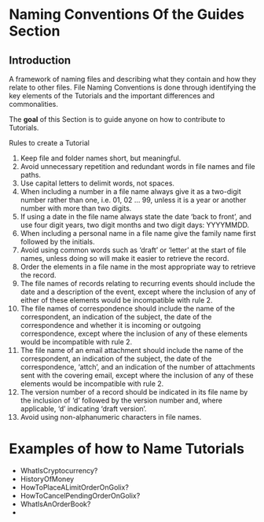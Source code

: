 # Naming Conventions Of the Guides Section

## Introduction

A framework of naming files  and describing what they contain and how they relate to other files. File Naming Conventions is done through identifying the key elements of the Tutorials  and the important differences and commonalities.

The **goal** of this Section is to guide anyone on how to contribute to Tutorials.

Rules to create a Tutorial 
 
1. Keep file and folder names short, but meaningful.
2. Avoid unnecessary repetition and redundant words in file names and file paths.
3. Use capital letters to delimit words, not spaces.
4. When including a number in a file name always give it as a two-digit number rather than one, i.e. 01, 02 … 99, unless it is a year or another number with more than two digits.
5. If using a date in the file name always state the date ‘back to front’, and use four digit years, two digit months and two digit days: YYYYMMDD.
6. When including a personal name in a file name give the family name first followed by the initials.
7. Avoid using common words such as ‘draft’ or ‘letter’ at the start of file names, unless doing so will make it easier to retrieve the record.
8. Order the elements in a file name in the most appropriate way to retrieve the record.
9. The file names of records relating to recurring events should include the date and a description of the event, except where the inclusion of any of either of these elements would be incompatible with rule 2.
10. The file names of correspondence should include the name of the correspondent, an indication of the subject, the date of the correspondence and whether it is incoming or outgoing correspondence, except where the inclusion of any of these elements would be incompatible with rule 2.
11. The file name of an email attachment should include the name of the correspondent, an indication of the subject, the date of the correspondence, ‘attch’, and an indication of the number of attachments sent with the covering email, except where the inclusion of any of these elements would be incompatible with rule 2.
12. The version number of a record should be indicated in its file name by the inclusion of ‘d’ followed by the version number and, where applicable, ‘d’ indicating ‘draft version’.
13. Avoid using non-alphanumeric characters in file names.

# Examples of how to Name Tutorials

- WhatIsCryptocurrency?
- HistoryOfMoney
- HowToPlaceALimitOrderOnGolix?
- HowToCancelPendingOrderOnGolix?
- WhatIsAnOrderBook?
-
 







